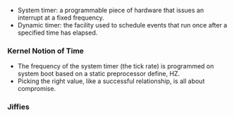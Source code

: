 * System timer: a programmable piece of hardware that issues an interrupt at a fixed frequency.
* Dynamic timer: the facility used to schedule events that run once after a specified time has elapsed.

### Kernel Notion of Time
* The frequency of the system timer (the tick rate) is programmed on system boot based on a static preprocessor define, HZ.
* Picking the right value, like a successful relationship, is all about compromise.

### Jiffies
